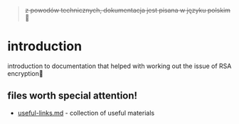 > ~~z powodów technicznych, dokumentacja jest pisana w języku polskim~~ 🎉

# introduction

introduction to documentation that helped with working out the issue of RSA encryption🤔

## files worth special attention!

-   [useful-links.md](useful-links.md) - collection of useful materials
